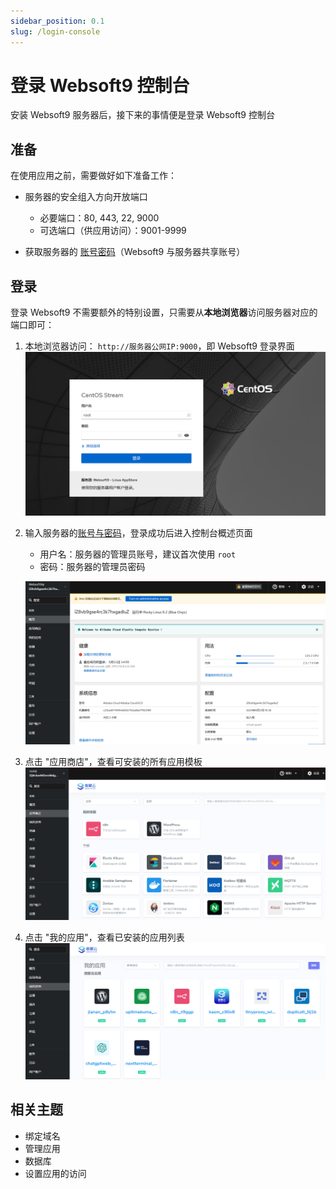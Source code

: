 ```yaml
---
sidebar_position: 0.1
slug: /login-console
---
```


# 登录 Websoft9 控制台

安装 Websoft9 服务器后，接下来的事情便是登录 Websoft9 控制台

## 准备

在使用应用之前，需要做好如下准备工作：

- 服务器的安全组入方向开放端口

   - 必要端口：80, 443, 22, 9000
   - 可选端口（供应用访问）：9001-9999

- 获取服务器的 [账号密码](./credentials)（Websoft9 与服务器共享账号）

## 登录

登录 Websoft9 不需要额外的特别设置，只需要从**本地浏览器**访问服务器对应的端口即可：  

1. 本地浏览器访问： `http://服务器公网IP:9000`，即 Websoft9 登录界面
   ![Websoft9 登录界面](./assets/websoft9-loginpage.png)

2. 输入服务器的[账号与密码](./credentials)，登录成功后进入控制台概述页面

   - 用户名：服务器的管理员账号，建议首次使用 `root`
   - 密码：服务器的管理员密码

   ![](./assets/websoft9-console-index.png)

3. 点击 "应用商店"，查看可安装的所有应用模板
   ![](./assets/websoft9-appstore.png)

4. 点击 "我的应用"，查看已安装的应用列表
   ![](./assets/websoft9-myapps.png)

## 相关主题

- 绑定域名
- 管理应用
- 数据库
- 设置应用的访问
